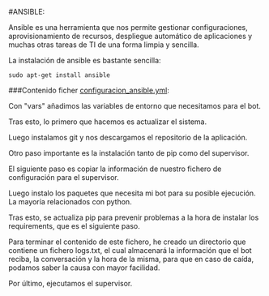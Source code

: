 #ANSIBLE:

Ansible es una herramienta que nos permite gestionar configuraciones, aprovisionamiento de recursos, despliegue automático de aplicaciones y muchas otras tareas de TI de una forma limpia y sencilla.

La instalación de ansible es bastante sencilla:

    sudo apt-get install ansible

###Contenido ficher [configuracion_ansible.yml](https://github.com/rubenjo7/IV/blob/master/Vagrant%20y%20Ansible/configuracion_ansible.yml):

Con "vars" añadimos las variables de entorno que necesitamos para el bot.

Tras esto, lo primero que hacemos es actualizar el sistema.

Luego instalamos git y nos descargamos el repositorio de la aplicación.

Otro paso importante es la instalación tanto de pip como del supervisor.

El siguiente paso es copiar la información de nuestro fichero de configuración para el supervisor.

Luego instalo los paquetes que necesita mi bot para su posible ejecución. La mayoría relacionados con python.

Tras esto, se actualiza pip para prevenir problemas a la hora de instalar los requirements, que es el siguiente paso.

Para terminar el contenido de este fichero, he creado un directorio que contiene un fichero logs.txt, el cual almacenará la información que el bot reciba, la conversación y la hora de la misma, para que en caso de caída, podamos saber la causa con mayor facilidad.

Por último, ejecutamos el supervisor.
